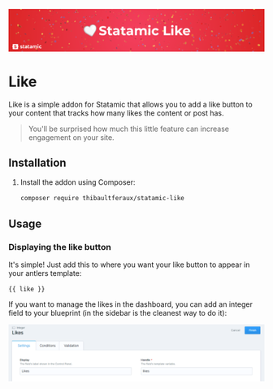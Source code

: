 ![Banner](./banner.png)

# Like

Like is a simple addon for Statamic that allows you to add a like button to your content that tracks how many likes the content or post has.

> You'll be surprised how much this little feature can increase engagement on your site.

## Installation

1. Install the addon using Composer:

    ```bash
    composer require thibaultferaux/statamic-like
    ```

## Usage

### Displaying the like button

It's simple! Just add this to where you want your like button to appear in your antlers template:

```antlers
{{ like }}
```

If you want to manage the likes in the dashboard, you can add an integer field to your blueprint (in the sidebar is the cleanest way to do it):

![Blueprint](./blueprint.png)
